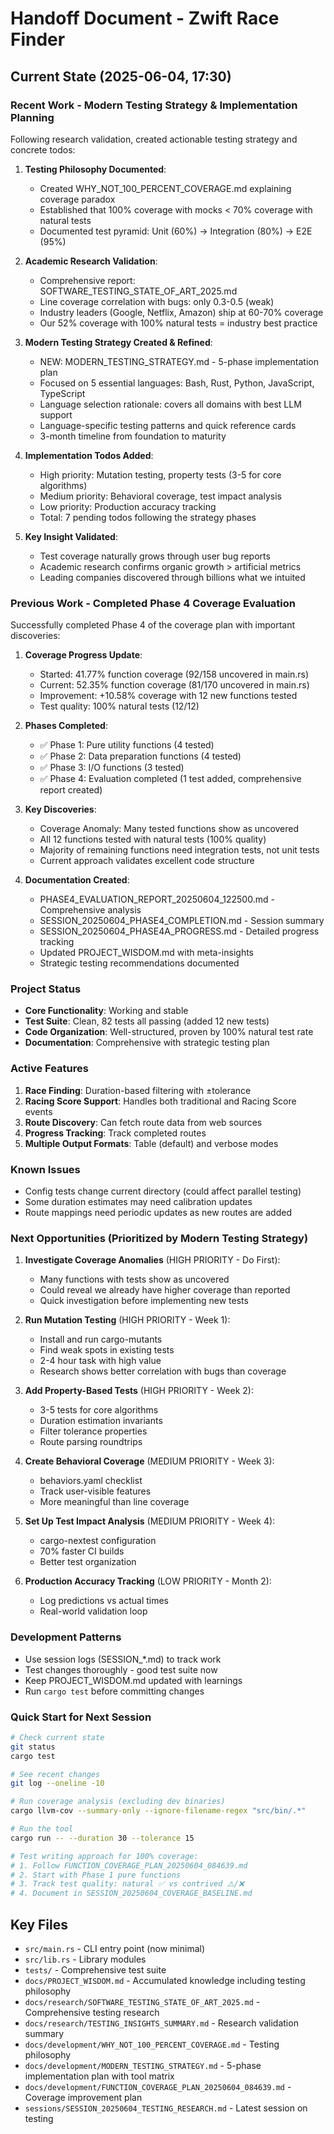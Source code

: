 # Handoff Document - Zwift Race Finder

## Current State (2025-06-04, 17:30)

### Recent Work - Modern Testing Strategy & Implementation Planning
Following research validation, created actionable testing strategy and concrete todos:

1. **Testing Philosophy Documented**:
   - Created WHY_NOT_100_PERCENT_COVERAGE.md explaining coverage paradox
   - Established that 100% coverage with mocks < 70% coverage with natural tests
   - Documented test pyramid: Unit (60%) → Integration (80%) → E2E (95%)

2. **Academic Research Validation**:
   - Comprehensive report: SOFTWARE_TESTING_STATE_OF_ART_2025.md
   - Line coverage correlation with bugs: only 0.3-0.5 (weak)
   - Industry leaders (Google, Netflix, Amazon) ship at 60-70% coverage
   - Our 52% coverage with 100% natural tests = industry best practice

3. **Modern Testing Strategy Created & Refined**:
   - NEW: MODERN_TESTING_STRATEGY.md - 5-phase implementation plan
   - Focused on 5 essential languages: Bash, Rust, Python, JavaScript, TypeScript
   - Language selection rationale: covers all domains with best LLM support
   - Language-specific testing patterns and quick reference cards
   - 3-month timeline from foundation to maturity

4. **Implementation Todos Added**:
   - High priority: Mutation testing, property tests (3-5 for core algorithms)
   - Medium priority: Behavioral coverage, test impact analysis
   - Low priority: Production accuracy tracking
   - Total: 7 pending todos following the strategy phases

5. **Key Insight Validated**:
   - Test coverage naturally grows through user bug reports
   - Academic research confirms organic growth > artificial metrics
   - Leading companies discovered through billions what we intuited

### Previous Work - Completed Phase 4 Coverage Evaluation
Successfully completed Phase 4 of the coverage plan with important discoveries:

1. **Coverage Progress Update**:
   - Started: 41.77% function coverage (92/158 uncovered in main.rs)
   - Current: 52.35% function coverage (81/170 uncovered in main.rs)
   - Improvement: +10.58% coverage with 12 new functions tested
   - Test quality: 100% natural tests (12/12)

2. **Phases Completed**:
   - ✅ Phase 1: Pure utility functions (4 tested)
   - ✅ Phase 2: Data preparation functions (4 tested)
   - ✅ Phase 3: I/O functions (3 tested)
   - ✅ Phase 4: Evaluation completed (1 test added, comprehensive report created)

3. **Key Discoveries**:
   - Coverage Anomaly: Many tested functions show as uncovered
   - All 12 functions tested with natural tests (100% quality)
   - Majority of remaining functions need integration tests, not unit tests
   - Current approach validates excellent code structure

4. **Documentation Created**:
   - PHASE4_EVALUATION_REPORT_20250604_122500.md - Comprehensive analysis
   - SESSION_20250604_PHASE4_COMPLETION.md - Session summary
   - SESSION_20250604_PHASE4A_PROGRESS.md - Detailed progress tracking
   - Updated PROJECT_WISDOM.md with meta-insights
   - Strategic testing recommendations documented

### Project Status
- **Core Functionality**: Working and stable
- **Test Suite**: Clean, 82 tests all passing (added 12 new tests)
- **Code Organization**: Well-structured, proven by 100% natural test rate
- **Documentation**: Comprehensive with strategic testing plan

### Active Features
1. **Race Finding**: Duration-based filtering with ±tolerance
2. **Racing Score Support**: Handles both traditional and Racing Score events
3. **Route Discovery**: Can fetch route data from web sources
4. **Progress Tracking**: Track completed routes
5. **Multiple Output Formats**: Table (default) and verbose modes

### Known Issues
- Config tests change current directory (could affect parallel testing)
- Some duration estimates may need calibration updates
- Route mappings need periodic updates as new routes are added

### Next Opportunities (Prioritized by Modern Testing Strategy)
1. **Investigate Coverage Anomalies** (HIGH PRIORITY - Do First):
   - Many functions with tests show as uncovered
   - Could reveal we already have higher coverage than reported
   - Quick investigation before implementing new tests

2. **Run Mutation Testing** (HIGH PRIORITY - Week 1):
   - Install and run cargo-mutants
   - Find weak spots in existing tests
   - 2-4 hour task with high value
   - Research shows better correlation with bugs than coverage

3. **Add Property-Based Tests** (HIGH PRIORITY - Week 2):
   - 3-5 tests for core algorithms
   - Duration estimation invariants
   - Filter tolerance properties
   - Route parsing roundtrips

4. **Create Behavioral Coverage** (MEDIUM PRIORITY - Week 3):
   - behaviors.yaml checklist
   - Track user-visible features
   - More meaningful than line coverage

5. **Set Up Test Impact Analysis** (MEDIUM PRIORITY - Week 4):
   - cargo-nextest configuration
   - 70% faster CI builds
   - Better test organization

6. **Production Accuracy Tracking** (LOW PRIORITY - Month 2):
   - Log predictions vs actual times
   - Real-world validation loop

### Development Patterns
- Use session logs (SESSION_*.md) to track work
- Test changes thoroughly - good test suite now
- Keep PROJECT_WISDOM.md updated with learnings
- Run `cargo test` before committing changes

### Quick Start for Next Session
```bash
# Check current state
git status
cargo test

# See recent changes
git log --oneline -10

# Run coverage analysis (excluding dev binaries)
cargo llvm-cov --summary-only --ignore-filename-regex "src/bin/.*"

# Run the tool
cargo run -- --duration 30 --tolerance 15

# Test writing approach for 100% coverage:
# 1. Follow FUNCTION_COVERAGE_PLAN_20250604_084639.md
# 2. Start with Phase 1 pure functions
# 3. Track test quality: natural ✅ vs contrived ⚠️/❌
# 4. Document in SESSION_20250604_COVERAGE_BASELINE.md
```

## Key Files
- `src/main.rs` - CLI entry point (now minimal)
- `src/lib.rs` - Library modules
- `tests/` - Comprehensive test suite
- `docs/PROJECT_WISDOM.md` - Accumulated knowledge including testing philosophy
- `docs/research/SOFTWARE_TESTING_STATE_OF_ART_2025.md` - Comprehensive testing research
- `docs/research/TESTING_INSIGHTS_SUMMARY.md` - Research validation summary
- `docs/development/WHY_NOT_100_PERCENT_COVERAGE.md` - Testing philosophy
- `docs/development/MODERN_TESTING_STRATEGY.md` - 5-phase implementation plan with tool matrix
- `docs/development/FUNCTION_COVERAGE_PLAN_20250604_084639.md` - Coverage improvement plan
- `sessions/SESSION_20250604_TESTING_RESEARCH.md` - Latest session on testing